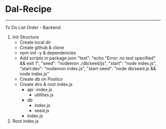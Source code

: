 # Dal-Recipe

---

To Do List Order - Backend

1. Init Structure
   - Create local dir
   - Create github & clone
   - npm init -y & dependencies
   - Add scripts in package json
     "test": "echo \"Error: no test specified\" && exit 1",
     "seed": "nodemon ./db/seed/js",
     "start": "node index.js",
     "start:dev": "nodemon index.js",
     "start-seed": "node db/seed.js && node index.js"
   - Create db on Postico
   - Create dirs & root index.js
     - api
       -index.js
       - utilities.js
     - db
       - index.js
       - seed.js
     - index.js
2. Root index.js
